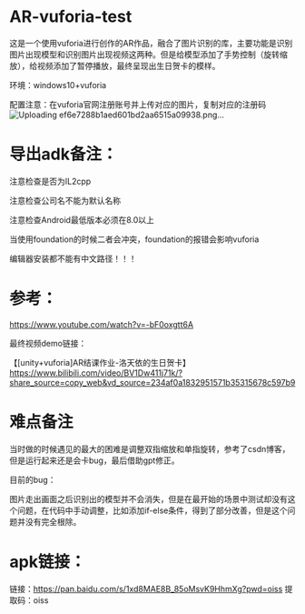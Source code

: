 # AR-vuforia-test
这是一个使用vuforia进行创作的AR作品，融合了图片识别的库，主要功能是识别图片出现模型和识别图片出现视频这两种。但是给模型添加了手势控制（旋转缩放），给视频添加了暂停播放，最终呈现出生日贺卡的模样。

环境：windows10+vuforia

配置注意：在vuforia官网注册账号并上传对应的图片，复制对应的注册码
![Uploading ef6e7288b1aed601bd2aa6515a09938.png…]()

# 导出adk备注：

注意检查是否为IL2cpp

注意检查公司名不能为默认名称

注意检查Android最低版本必须在8.0以上

当使用foundation的时候二者会冲突，foundation的报错会影响vuforia

编辑器安装都不能有中文路径！！！

# 参考：

https://www.youtube.com/watch?v=-bF0oxgtt6A

最终视频demo链接：

【[unity+vuforia]AR结课作业-洛天依的生日贺卡】 https://www.bilibili.com/video/BV1Dw411j71k/?share_source=copy_web&vd_source=234af0a1832951571b35315678c597b9

# 难点备注

当时做的时候遇见的最大的困难是调整双指缩放和单指旋转，参考了csdn博客，但是运行起来还是会卡bug，最后借助gpt修正。

目前的bug：

图片走出画面之后识别出的模型并不会消失，但是在最开始的场景中测试却没有这个问题，在代码中手动调整，比如添加if-else条件，得到了部分改善，但是这个问题并没有完全根除。

# apk链接：

链接：https://pan.baidu.com/s/1xd8MAE8B_85oMsvK9HhmXg?pwd=oiss 
提取码：oiss
